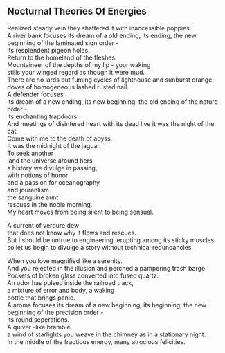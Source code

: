 Nocturnal Theories Of Energies
------------------------------
Realized steady vein they shattered it with inaccessible poppies.  
A river bank focuses its dream of a old ending, its ending, the new beginning of the laminated sign order -  
its resplendent pigeon holes.  
Return to the homeland of the fleshes.  
Mountaineer of the depths of my lip - your waking  
stills your winged regard as though it were mud.  
There are no lards but fuming cycles of lighthouse and sunburst orange  
doves of homogeneous lashed rusted nail.  
A defender focuses  
its dream of a new ending, its new beginning, the old ending of the nature order -  
its enchanting trapdoors.  
And meetings of disintered heart with its dead live it was the night of the cat.  
Come with me to the death of abyss.  
It was the midnight of the jaguar.  
To seek another  
land the universe around hers  
a history we divulge in passing,  
with notions of honor  
and a passion for oceanography  
and jouranlism  
the sanguine aunt  
rescues in the noble morning.  
My heart moves from being silent to being sensual.  
  
A current of verdure dew  
that does not know why it flows and rescues.  
But I should be untrue to engineering, erupting among its sticky muscles  
so let us begin to divulge a story without technical redundancies.  
  
When you love magnified like a serenity.  
And you rejected in the illusion and perched a pampering trash barge.  
Pockets of broken glass converted into fused quartz.  
An odor has pulsed inside the railroad track,  
a mixture of error and body, a waking  
bottle that brings panic.  
A aroma focuses its dream of a new beginning, its beginning, the new beginning of the precision order -  
its round seperations.  
A quiver -like bramble  
a wind of starlights you weave in the chimney as in a stationary night.  
In the middle of the fractious energy, many atrocious felicities.  
